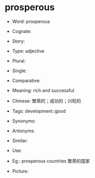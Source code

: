# prosperous

- Word: prosperous
- Cognate: 
- Story: 

- Type: adjective
- Plural: 
- Single: 
- Comparative: 
- Meaning: rich and successful
- Chinese: 繁荣的；成功的；兴旺的
- Tags: development::good
- Synonyms: 
- Antonyms: 
- Similar: 
- Use: 
- Eg.: prosperous countries 繁荣的国家
- Picture: 

